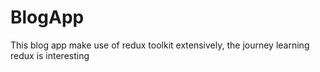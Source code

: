 # BlogApp
This blog app make use of redux toolkit extensively, the journey learning redux is interesting
